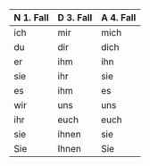
| N 1. Fall | D 3. Fall | A 4. Fall |
| --------- | --------- | --------- |
| ich       | mir       | mich      |
| du        | dir       | dich      |
| er        | ihm       | ihn       |
| sie       | ihr       | sie       |
| es        | ihm       | es        |
| wir       | uns       | uns       |
| ihr       | euch      | euch      |
| sie       | ihnen     | sie       |
| Sie       | Ihnen     | Sie       |
